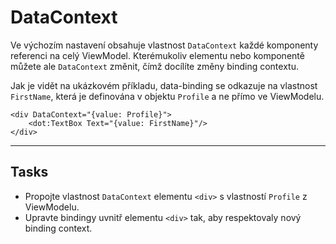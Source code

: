 ﻿---
Title: DataContext
Moniker: datacontext
CodeTask:
    Path: 20_datacontext.dothtml.csx
    Default: ProfileDetail_10.dothtml
    Correct: ProfileDetail_20.dothtml
    Dependencies:
        - ProfileDetailViewModel_20.cs
---

# DataContext

Ve výchozím nastavení obsahuje vlastnost `DataContext` každé komponenty referenci na celý ViewModel. Kterémukoliv elementu nebo komponentě můžete ale `DataContext` změnit, čímž docílíte změny binding contextu. 

Jak je vidět na ukázkovém příkladu, data-binding se odkazuje na vlastnost `FirstName`, která je definována v objektu `Profile` a ne přímo ve ViewModelu.

```dothtml
<div DataContext="{value: Profile}">
    <dot:TextBox Text="{value: FirstName}"/>
</div>
```

---

## Tasks

- Propojte vlastnost `DataContext` elementu `<div>` s vlastností `Profile` z ViewModelu.
- Upravte bindingy uvnitř elementu `<div>` tak, aby respektovaly nový binding context.
